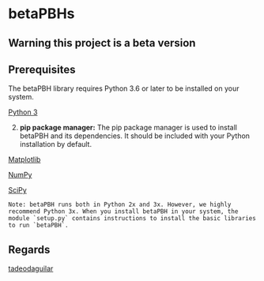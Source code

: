 # betaPBHs
## Warning this project is a beta version


## Prerequisites

The betaPBH library requires Python 3.6 or later to be installed on your system.

[Python 3](https://www.python.org/downloads/)

2. **pip package manager:** The pip package manager is used to install betaPBH and its dependencies. It should be included with your Python installation by default.

[Matplotlib](https://matplotlib.org/stable/users/installing/index.html)

[NumPy](https://numpy.org/install/)

[SciPy](https://scipy.org/install/)

```{note}
Note: betaPBH runs both in Python 2x and 3x. However, we highly recommend Python 3x. When you install betaPBH in your system, the module `setup.py` contains instructions to install the basic libraries to run `betaPBH`.
```

## Regards

[tadeodaguilar](https://www.linkedin.com/in/tadeodaguilar/)

